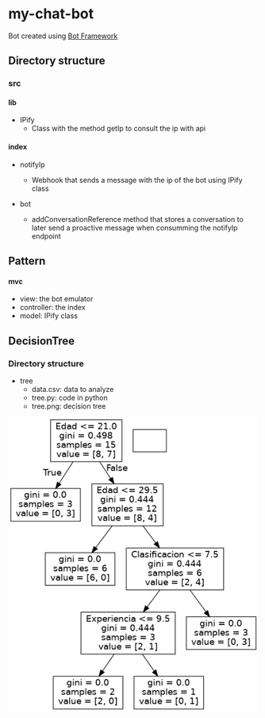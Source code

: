 # my-chat-bot

Bot created using [Bot Framework](https://docs.microsoft.com/en-us/azure/bot-service/bot-service-quickstart-create-bot?view=azure-bot-service-4.0&tabs=javascript%2Cvs)

## Directory structure

### src

#### lib

  - IPify
    - Class with the method getIp to consult the ip with api

#### index

- notifyIp
    - Webhook that sends a message with the ip of the bot using IPify class

- bot
    - addConversationReference method that stores a conversation to later send a proactive message when consumming the notifyIp endpoint

## Pattern

#### mvc

  - view: the bot emulator
  - controller: the index
  - model: IPify class

## DecisionTree

### Directory structure

  - tree
      - data.csv: data to analyze
      - tree.py: code in python
      - tree.png: decision tree

  ![Screenshot](tree/tree.png)
